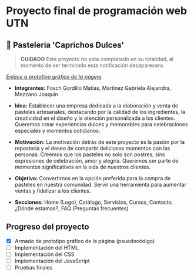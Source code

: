 # Proyecto final de programación web UTN
## :cake: Pasteleria 'Caprichos Dulces' 

> **CUIDADO**
> Este proyecto no esta completado en su totalidad, al momento de ser terminado esta notificación desaparecera.

[_Enlace a prototipo gráfico de la página_](https://www.figma.com/file/Z6fT8ywKTS0pXKAS92wOvX/Proyecto-UTN---Pasteler%C3%ADa-Caprichos-Dulces?type=design&node-id=0%3A1&mode=design&t=vxlFHbnXZtYwMTb4-1)

- **Integrantes:** Fosch Gordillo Matias, Martinez Gabriela Alejandra, Mezzano Joaquin

- **Idea:** Establecer una empresa dedicada a la elaboración y venta de pasteles artesanales, destacando por la calidad de los ingredientes, la creatividad en el diseño y la atención personalizada a los clientes. Queremos crear experiencias dulces y memorables para celebraciones especiales y momentos cotidianos.

- **Motivación:** La motivación detrás de este proyecto es la pasión por la repostería y el deseo de compartir deliciosos momentos con las personas. Creemos que los pasteles no solo son postres, sino expresiones de celebración, amor y alegría. Queremos ser parte de momentos significativos en la vida de nuestros clientes.

- **Objetivo:** Convertirnos en la opción preferida para la compra de pasteles en nuestra comunidad. Servir una herramienta para aumentar ventas y fidelizar a los clientes.

- **Secciones:** Home (Logo), Catálogo, Servicios, Cursos, Contacto, ¿Dónde estamos?, FAQ (Preguntas frecuentes)

## Progreso del proyecto
- [x] Armado de prototipo gráfico de la página (psuedocódigo)
- [ ] Implementación del HTML
- [ ] Implementación del CSS
- [ ] Implementación del JavaScript
- [ ] Pruebas finales